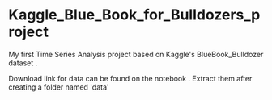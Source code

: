 # Kaggle_Blue_Book_for_Bulldozers_project
My first Time Series Analysis project based on Kaggle's BlueBook_Bulldozer dataset . 

Download link for data can be found on the notebook .
Extract them after creating a folder named 'data'
